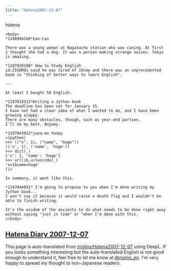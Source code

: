 ```yaml
---
title: "Hatena2007-12-07"
---
```


hatena

```
<body>
*1196994160*Can-Can

There was a young woman at Nagatacho station who was caning. At first I thought she had a dog. It was a person making strange noises. Tokyo is amazing.

*1197020188* How to Study English
id:ZIGOROu said he was tired of iKnow and there was an unprecedented boom in "thinking of better ways to learn English".

---

At least I bought 50 English.

*1197033313*Writing a Jython book
The deadline has been set for January 15.
I have not had a clear idea of what I wanted to do, and I have been growing sloppy.
There are many obstacles, though, such as year-end parties.
I'll do my best. Anyway.

*1197043922*java-en today
>|python|
>>> (("x", 1), ("name", "hoge"))
(('x', 1), ('name', 'hoge'))
>>> dict(_)
{'x': 1, 'name': 'hoge'}
>>> urllib.urlencode(_)
'x=1&name=hoge'
||<

In summary, it went like this.

*1197044091* I'm going to propose to you when I'm done writing my Jython book...
I won't say it because it would raise a death flag and I wouldn't be able to finish writing.

It's the wisdom of the ancients to do what needs to be done right away without saying "just in time" or "when I'm done with this.
</body>
```


[Hatena Diary 2007-12-07](https://nishiohirokazu.hatenadiary.org/archive/2007/12/07)
---
This page is auto-translated from [/nishio/Hatena2007-12-07](https://scrapbox.io/nishio/Hatena2007-12-07) using DeepL. If you looks something interesting but the auto-translated English is not good enough to understand it, feel free to let me know at [@nishio_en](https://twitter.com/nishio_en). I'm very happy to spread my thought to non-Japanese readers.